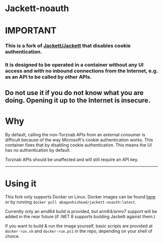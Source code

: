 # Jackett-noauth
# IMPORTANT
### This is a fork of [Jackett/Jackett](https://github.com/Jackett/Jackett) that disables cookie authentication. 

### It is designed to be operated in a container without any UI access and with no inbound connections from the Internet, e.g. as an API to be called by other APIs.

## __Do not use it if you do not know what you are doing. Opening it up to the Internet is insecure.__

# Why
By default, calling the non-Torznab APIs from an external consumer is difficult because of the way Microsoft's cookie authentication works. This container fixes that by disabling cookie authentication. This means the UI has no authentication by default.

Torznab APIs should be unaffected and will still require an API key.

___

# Using it

This fork only supports Docker on Linux. Docker images can be found [here](https://hub.docker.com/r/abagonhishead/jackett-noauth) or by running `docker pull abagonhishead/jackett-noauth:latest`.

Currently only an amd64 build is provided, but arm64/armv7 support will be added in the near future (if .NET 8 supports building Jackett against them.)

If you want to build & run the image yourself, basic scripts are provided at `docker-run.sh` and `docker-run.ps1` in the repo, depending on your shell of choice.
